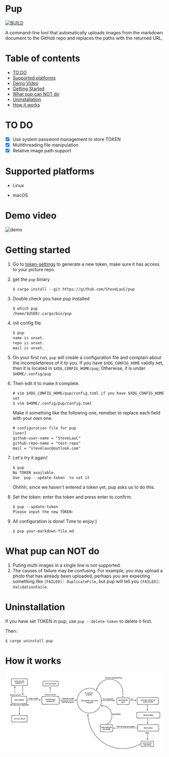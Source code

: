 # Pup 
[![BUILD](https://github.com/stevelauc/pup/workflows/Rust/badge.svg)](https://github.com/stevelauc/pup/actions/workflows/build.yml)

A command-line tool that automatically uploads images from the markdown document to
the GitHub repo and replaces the paths with the returned URL.

# Table of contents
  * [TO DO](https://github.com/SteveLauC/pup#to-do)
  * [Supported platforms](https://github.com/SteveLauC/pup#supported-platforms)
  * [Demo Video](https://github.com/SteveLauC/pup#demo-video)
  * [Getting Started](https://github.com/SteveLauC/pup#getting-started)
  * [What pup can NOT do](https://github.com/SteveLauC/pup#what-pup-can-not-do)
  * [Uninstallation](https://github.com/SteveLauC/pup#uninstallation)
  * [How it works](https://github.com/SteveLauC/pup#how-it-works)

# TO DO

- [x] Use system password management to store TOKEN
- [x] Multithreading file manipulation
- [x] Relative image path support

# Supported platforms

  * Linux

  * macOS

# Demo video
  ![demo](https://user-images.githubusercontent.com/96880612/163975456-fdebdee0-f68f-4227-8f11-b1c72cb4eaa3.gif)

# Getting started
1. Go to [token-settings](https://github.com/settings/tokens) to generate a new
   token, make sure it has access to your picture repo.

2. get the `pup` binary

   ```shell
   $ cargo install --git https://github.com/SteveLauC/pup
   ```

3. Double check you have pup installed

   ```shell
   $ which pup
   /home/$USER/.cargo/bin/pup
   ```
4. init config file

   ```shell
   $ pup
   name is unset.
   repo is unset.
   mail is unset.
   ```

5. On your first run, `pup` will create a configuration file and complain about 
   the incompleteness of it to you. If you have `$XDG_CONFIG_HOME` validly set, 
   then it is located in `$XDG_CONFIG_HOME/pup`; Otherwise, it is under 
   `$HOME/.config/pup`

6. Then edit it to make it complete.

   ```shell
   # vim $XDG_CONFIG_HOME/pup/config.toml if you have $XDG_CONFIG_HOME set
   $ vim $HOME/.config/pup/config.toml
   ```
   Make it something like the following one, remeber to replace each field with your own one.

   ```
   # configuration file for pup
   [user]
   github-user-name = "SteveLauC"
   github-repo-name = "test-repo"
   mail = "stevelauc@outlook.com"
   ```
7. Let's try it again!
   ```shell
   $ pup
   No TOKEN available.
   Use `pup --update-token` to set it
   ```
   Ohhhh, since we haven't entered a token yet, pup asks us to do this.

8. Set the token: enter the token and press enter to confirm.
   ```shell
   $ pup --update-token
   Please input the new TOKEN:  
   ```
8. All configuration is done! Time to enjoy:)
   ```shell
   $ pup your-markdown-file.md
   ```
   
# What pup can NOT do

1. Puting multi images in a single line is not supported.
2. The causes of failure may be confusing. For example, you may upload a photo 
   that has already been uploaded, perhaps you are expecting something like 
   `[FAILED]: DuplicateFile`, but pup will tell you `[FAILED]: ValidationFaile`.
   

# Uninstallation

  If you have set TOKEN in pup, use `pup --delete-token` to delete it first.

  Then:
 
  ```shell
  $ cargo uninstall pup
  ```

# How it works
![workflow](https://github.com/SteveLauC/pic/blob/main/Page%201.jpeg)
